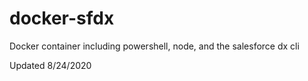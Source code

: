 # docker-sfdx
Docker container including powershell, node, and the salesforce dx cli

Updated 8/24/2020

